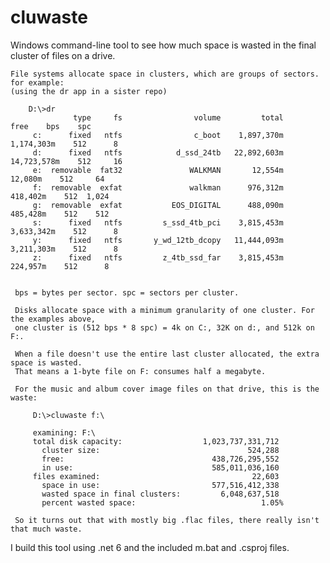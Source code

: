 # cluwaste
Windows command-line tool to see how much space is wasted in the final cluster of files on a drive.

    File systems allocate space in clusters, which are groups of sectors. for example:
    (using the dr app in a sister repo)

        D:\>dr
                  type     fs                volume         total          free    bps    spc
         c:      fixed   ntfs                c_boot    1,897,370m    1,174,303m    512      8
         d:      fixed   ntfs            d_ssd_24tb   22,892,603m   14,723,578m    512     16
         e:  removable  fat32               WALKMAN       12,554m       12,080m    512     64
         f:  removable  exfat               walkman      976,312m      418,402m    512  1,024
         g:  removable  exfat           EOS_DIGITAL      488,090m      485,428m    512    512
         s:      fixed   ntfs         s_ssd_4tb_pci    3,815,453m    3,633,342m    512      8
         y:      fixed   ntfs       y_wd_12tb_dcopy   11,444,093m    3,211,303m    512      8
         z:      fixed   ntfs         z_4tb_ssd_far    3,815,453m      224,957m    512      8

    
     bps = bytes per sector. spc = sectors per cluster.
     
     Disks allocate space with a minimum granularity of one cluster. For the examples above,
     one cluster is (512 bps * 8 spc) = 4k on C:, 32K on d:, and 512k on F:.
     
     When a file doesn't use the entire last cluster allocated, the extra space is wasted.
     That means a 1-byte file on F: consumes half a megabyte.
     
     For the music and album cover image files on that drive, this is the waste:

         D:\>cluwaste f:\

         examining: F:\
         total disk capacity:                  1,023,737,331,712
           cluster size:                                 524,288
           free:                                 438,726,295,552
           in use:                               585,011,036,160
         files examined:                                  22,603
           space in use:                         577,516,412,338
           wasted space in final clusters:         6,048,637,518
           percent wasted space:                            1.05%

     So it turns out that with mostly big .flac files, there really isn't that much waste.

I build this tool using .net 6 and the included m.bat and .csproj files.
